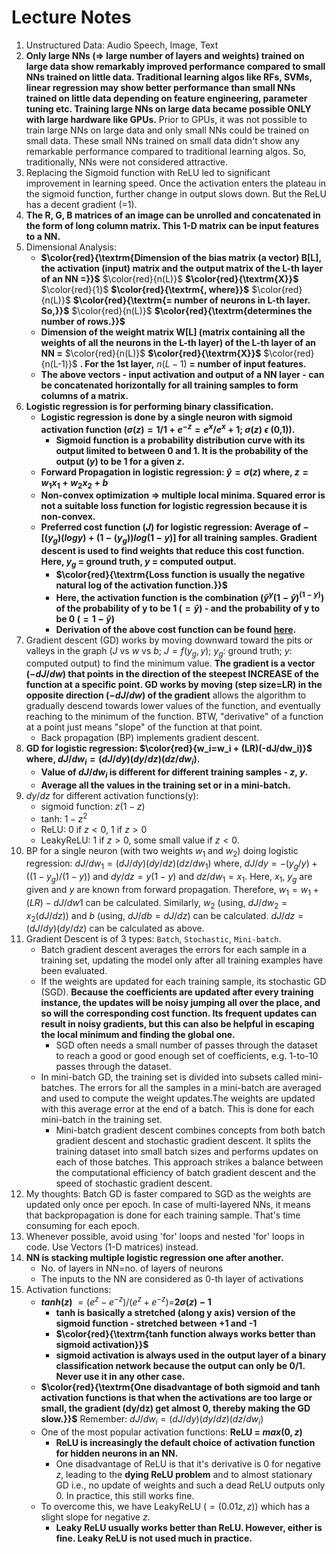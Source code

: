
# Lecture Notes
1. Unstructured Data: Audio Speech, Image, Text
2. **Only large NNs (=> large number of layers and weights) trained on large data show remarkably improved performance compared to small NNs trained on little data. Traditional learning algos like RFs, SVMs, linear regression may show better performance than small NNs trained on little data depending on feature engineering, parameter tuning etc. Training large NNs on large data became possible ONLY with large hardware like GPUs.** Prior to GPUs, it was not possible to train large NNs on large data and only small NNs could be trained on small data. These small NNs trained on small data didn't show any remarkable performance compared to traditional learning algos. So, traditionally, NNs were not considered attractive.
3.  Replacing the Sigmoid function with ReLU led to significant improvement in learning speed. Once the activation enters the plateau in the sigmoid function, further change in output slows down. But the ReLU has a decent gradient (=1).
4. **The R, G, B matrices of an image can be unrolled and concatenated in the form of long column matrix. This 1-D matrix can be input features to a NN.**
5. Dimensional Analysis:
      - **$\color{red}{\textrm{Dimension of the bias matrix (a vector) B[L], the activation (input) matrix and the output matrix of the L-th layer of an NN =}}$** $\color{red}{n(L)}$ **$\color{red}{\textrm{X}}$** $\color{red}{1}$ **$\color{red}{\textrm{, where}}$** $\color{red}{n(L)}$ **$\color{red}{\textrm{= number of neurons in L-th layer. So,}}$** $\color{red}{n(L)}$ **$\color{red}{\textrm{determines the number of rows.}}$**
      - **Dimension of the weight matrix W[L] (matrix containing all the weights of all the neurons in the L-th layer) of the L-th layer of an NN =** $\color{red}{n(L)}$ **$\color{red}{\textrm{X}}$** $\color{red}{n(L-1)}$ **. For the 1st layer,** $n(L-1)$ **= number of input features.**
      - **The above vectors - input activation and output of a NN layer - can be concatenated horizontally for all training samples to form columns of a matrix.**
6.  **Logistic regression is for performing binary classification.** 
    - **Logistic regression is done by a single neuron with sigmoid activation function ($\sigma(z)=1/1+e^{-z}=e^x/e^x+1$; $\sigma(z)$ $\epsilon$ (0,1)).**
      - **Sigmoid function is a probability distribution curve with its output limited to between 0 and 1. It is the probability of the output ($y$) to be 1 for a given $z$.** 
    - **Forward Propagation in logistic regression: $\hat{y}=\sigma(z)$ where, $z=w_1x_1+w_2x_2+b$**
    - **Non-convex optimization => multiple local minima. Squared error is not a suitable loss function for logistic regression because it is non-convex.**
    - **Preferred cost function ($J$) for logistic regression: Average of $-[(y_g)(log y)+(1-(y_g))log(1-y)]$ for all training samples. Gradient descent is used to find weights that reduce this cost function.  Here, $y_g$ = ground truth, $y$ = computed output.**
        - **$\color{red}{\textrm{Loss function is usually the negative natural log of the activation function.}}$**
        - **Here, the activation function is the combination ($\hat{y}^y(1-\hat{y})^{(1-y)}$) of the probability of y to be 1 ($=\hat{y}$) - and the probability of y to be 0 ($=1-\hat{y}$)**
        - **Derivation of the above cost function can be found [here](https://www.youtube.com/watch?v=k_S5fnKjO-4&list=PLkDaE6sCZn6Ec-XTbcX1uRg2_u4xOEky0&index=24&ab_channel=DeepLearningAI).**
7. Gradient descent (GD) works by moving downward toward the pits or valleys in the graph ($J$ vs $w$ vs $b$; $J = f(y_g, y)$; $y_g$: ground truth; $y$: computed output) to find the minimum value.  **The gradient is a vector ($-dJ/dw$) that points in the direction of the steepest INCREASE of the function at a specific point. GD works by moving (step size=LR) in the opposite direction ($-dJ/dw$) of the gradient** allows the algorithm to gradually descend towards lower values of the function, and eventually reaching to the minimum of the function. BTW, "derivative" of a function at a point just means "slope" of the function at that point.
    - Back propagation (BP) implements gradient descent.
9. **GD for logistic regression: $\color{red}{w_i=w_i + (LR)(-dJ/dw_i)}$ where, $dJ/dw_i = (dJ/dy)(dy/dz)(dz/dw_i)$.**
    - **Value of $dJ/dw_i$ is different for different training samples - $z$, $y$.**
    - **Average all the values in the training set or in a mini-batch.**
10. $dy/dz$ for different activation functions(y):
    - sigmoid function: $z(1-z)$
    - tanh: $1-z^2$
    - ReLU: $0$ if $z<0$, $1$ if $z>0$
    - LeakyReLU: $1$ if $z>0$, some small value if $z<0$.
11. BP for a single neuron (with two weights $w_1$ and $w_2$) doing logistic regression:  $dJ/dw_1=(dJ/dy)(dy/dz)(dz/dw_1)$ where, $dJ/dy=-(y_g/y)+((1-y_g)/(1-y))$ and $dy/dz=y(1-y)$ and $dz/dw_1=x_1$. Here, $x_1$, $y_g$ are given and $y$ are known from forward propagation. Therefore, $w_1=w_1 + (LR)-dJ/dw1$ can be calculated. Similarly, $w_2$ (using, $dJ/dw_2=x_2(dJ/dz)$) and $b$ (using, $dJ/db=dJ/dz$) can be calculated. $dJ/dz=(dJ/dy)(dy/dz)$ can be calculated as above.
12. Gradient Descent is of 3 types: `Batch`, `Stochastic`, `Mini-batch`.
    - Batch gradient descent averages the errors for each sample in a training set, updating the model only after all training examples have been evaluated.
    - If the weights are updated for each training sample, its stochastic GD (SGD). **Because the coefficients are updated after every training instance, the updates will be noisy jumping all over the place, and so will the corresponding cost function. Its frequent updates can result in noisy gradients, but this can also be helpful in escaping the local minimum and finding the global one.**
        -  SGD often needs a small number of passes through the dataset to reach a good or good enough set of coefficients, e.g. 1-to-10 passes through the dataset.
    - In mini-batch GD, the training set is divided into subsets called mini-batches. The errors for all the samples in a mini-batch are averaged and used to compute the weight updates.The weights are updated with this average error at the end of a batch. This is done for each mini-batch in the training set.
        -  Mini-batch gradient descent combines concepts from both batch gradient descent and stochastic gradient descent. It splits the training dataset into small batch sizes and performs updates on each of those batches. This approach strikes a balance between the computational efficiency of batch gradient descent and the speed of stochastic gradient descent.
13. My thoughts:  Batch GD is faster compared to  SGD as the weights are updated only once per epoch. In case of multi-layered NNs, it means that backpropagation is done for each training sample. That's time consuming for each epoch.
14. Whenever possible, avoid using 'for' loops and nested 'for' loops in code. Use Vectors (1-D matrices) instead.
15. **NN is stacking multiple logistic regression one after another.**
    - No. of layers in NN=no. of layers of neurons
    - The inputs to the NN are considered as 0-th layer of activations
17. Activation functions:
    - **$tanh(z)$** $= (e^z-e^{-z})/ (e^z+e^{-z})=$**$2\sigma(z) - 1$**
        -  **tanh is basically a stretched (along y axis) version of the sigmoid function -  stretched between +1 and -1**
        -  **$\color{red}{\textrm{tanh function always works better than sigmoid activation}}$**
        -  **sigmoid activation is always used in the output layer of a binary classification network because the output can only be 0/1. Never use it in any other case.**
    - **$\color{red}{\textrm{One disadvantage of both sigmoid and tanh activation functions is that when the  activations are too large or small, the gradient (dy/dz) get almost 0, thereby making the GD slow.}}$** Remember: $dJ/dw_i=(dJ/dy)(dy/dz)(dz/dw_i)$
    - One of the most popular activation functions: **ReLU = $max(0,z)$**
        - **ReLU is increasingly the default choice of activation function for hidden neurons in an NN.**
        - One disadvantage of ReLU is that it's derivative is 0 for negative $z$, leading to the **dying ReLU problem** and to almost stationary GD i.e., no update of weights and such a dead ReLU outputs only 0. In practice, this still works fine.
    - To overcome this, we have LeakyReLU ($=(0.01z, z)$) which has a slight slope for negative $z$. 
        - **Leaky ReLU usually works better than ReLU. However, either is fine. Leaky ReLU is not used much in practice.**

